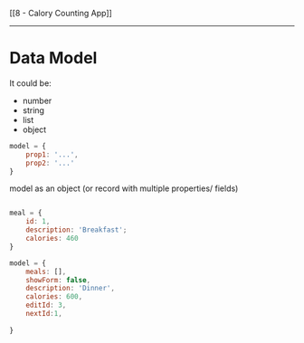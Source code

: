 [[8 - Calory Counting App]]


---
# Data Model
It could be:
- number
- string 
- list
- object

```javascript
model = {
	prop1: '...',
	prop2: '...'
}
```
model as an object (or record with multiple  properties/ fields)

```javascript

meal = {
	id: 1,
	description: 'Breakfast';
	calories: 460
}

model = {
	meals: [],
	showForm: false,
	description: 'Dinner',
	calories: 600,
	editId: 3,
	nextId:1,
	
}
```
